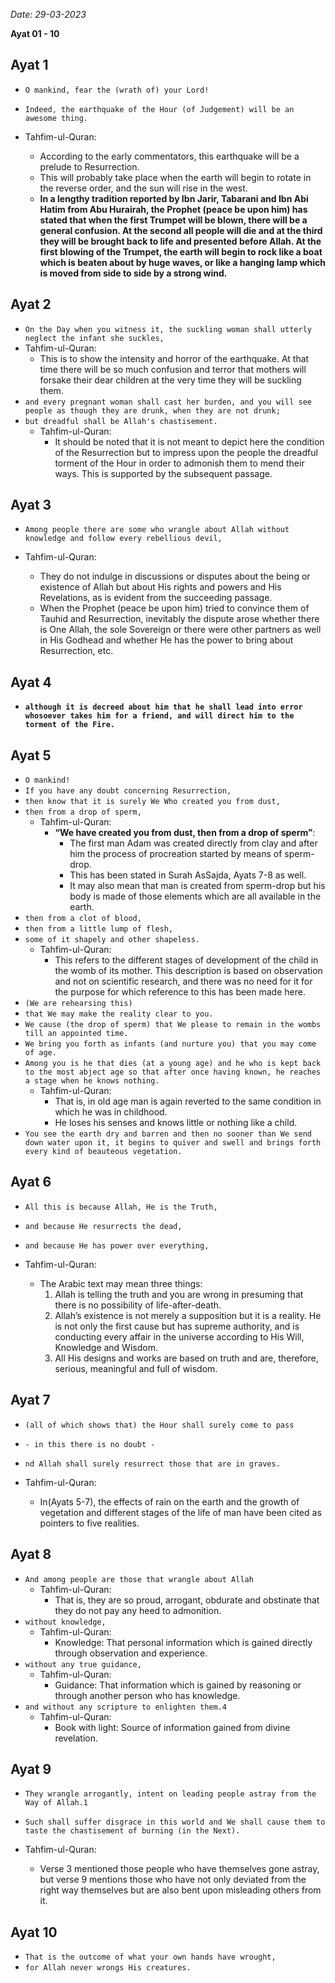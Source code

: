 *Date: 29-03-2023*

**Ayat  01 - 10**

## Ayat 1

- `O mankind, fear the (wrath of) your Lord!`
- `Indeed, the earthquake of the Hour (of Judgement) will be an awesome thing.`

- Tahfim-ul-Quran:
  - According to the early commentators, this earthquake will be a prelude to Resurrection.
  - This will probably take place when the earth will begin to rotate in the reverse order, and the sun will rise in the west.
  - **In a lengthy tradition reported by Ibn Jarir, Tabarani and Ibn Abi Hatim from Abu Hurairah, the Prophet (peace be upon him) has stated that when the first Trumpet will be blown, there will be a general confusion. At the second all people will die and at the third they will be brought back to life and presented before Allah. At the first blowing of the Trumpet, the earth will begin to rock like a boat which is beaten about by huge waves, or like a hanging lamp which is moved from side to side by a strong wind.**

## Ayat 2

- `On the Day when you witness it, the suckling woman shall utterly neglect the infant she suckles,`
- Tahfim-ul-Quran:
  - This is to show the intensity and horror of the earthquake. At that time there will be so much confusion and terror that mothers will forsake their dear children at the very time they will be suckling them.
- `and every pregnant woman shall cast her burden, and you will see people as though they are drunk, when they are not drunk;`
- `but dreadful shall be Allah's chastisement.`
  - Tahfim-ul-Quran:
    - It should be noted that it is not meant to depict here the condition of the Resurrection but to impress upon the people the dreadful torment of the Hour in order to admonish them to mend their ways. This is supported by the subsequent passage.

## Ayat 3

- `Among people there are some who wrangle about Allah without knowledge and follow every rebellious devil,`

- Tahfim-ul-Quran:
  - They do not indulge in discussions or disputes about the being or existence of Allah but about His rights and powers and His Revelations, as is evident from the succeeding passage.
  - When the Prophet (peace be upon him) tried to convince them of Tauhid and Resurrection, inevitably the dispute arose whether there is One Allah, the sole Sovereign or there were other partners as well in His Godhead and whether He has the power to bring about Resurrection, etc.

## Ayat 4

- **`although it is decreed about him that he shall lead into error whosoever takes him for a friend, and will direct him to the torment of the Fire.`**

## Ayat 5

- `O mankind!`
- `If you have any doubt concerning Resurrection,`
- `then know that it is surely We Who created you from dust,`
- `then from a drop of sperm,`
  - Tahfim-ul-Quran:
    - **“We have created you from dust, then from a drop of sperm”**: 
      - The first man Adam was created directly from clay and after him the process of procreation started by means of sperm-drop.
      - This has been stated in Surah AsSajda, Ayats 7-8 as well.
      - It may also mean that man is created from sperm-drop but his body is made of those elements which are all available in the earth.
- `then from a clot of blood,`
- `then from a little lump of flesh,`
- `some of it shapely and other shapeless.`
  - Tahfim-ul-Quran:
    - This refers to the different stages of development of the child in the womb of its mother. This description is based on observation and not on scientific research, and there was no need for it for the purpose for which reference to this has been made here.
- `(We are rehearsing this)`
- `that We may make the reality clear to you.`
- `We cause (the drop of sperm) that We please to remain in the wombs till an appointed time.`
- `We bring you forth as infants (and nurture you) that you may come of age.`
- `Among you is he that dies (at a young age) and he who is kept back to the most abject age so that after once having known, he reaches a stage when he knows nothing.`
  - Tahfim-ul-Quran:
    - That is, in old age man is again reverted to the same condition in which he was in childhood.
    - He loses his senses and knows little or nothing like a child.
- `You see the earth dry and barren and then no sooner than We send down water upon it, it begins to quiver and swell and brings forth every kind of beauteous vegetation.`

## Ayat 6

- `All this is because Allah, He is the Truth,`
- `and because He resurrects the dead,`
- `and because He has power over everything,`
  
- Tahfim-ul-Quran:
    - The Arabic text may mean three things:
      1. Allah is telling the truth and you are wrong in presuming that there is no possibility of life-after-death.
      2. Allah’s existence is not merely a supposition but it is a reality. He is not only the first cause but has supreme authority, and is conducting every affair in the universe according to His Will, Knowledge and Wisdom.
      3. All His designs and works are based on truth and are, therefore, serious, meaningful and full of wisdom.

## Ayat 7

- `(all of which shows that) the Hour shall surely come to pass`
- `- in this there is no doubt - `
- `nd Allah shall surely resurrect those that are in graves.`
  
- Tahfim-ul-Quran:
    - In(Ayats 5-7), the effects of rain on the earth and the growth of vegetation and different stages of the life of man have been cited as pointers to five realities.


## Ayat 8

- `And among people are those that wrangle about Allah`
  - Tahfim-ul-Quran:
      - That is, they are so proud, arrogant, obdurate and obstinate that they do not pay any heed to admonition.
- `without knowledge,`
  - Tahfim-ul-Quran:
      - Knowledge: That personal information which is gained directly through observation and experience.
- `without any true guidance,`
  - Tahfim-ul-Quran:
      - Guidance: That information which is gained by reasoning or through another person who has knowledge.
- `and without any scripture to enlighten them.4`
  - Tahfim-ul-Quran:
      - Book with light: Source of information gained from divine revelation.

## Ayat 9

- `They wrangle arrogantly, intent on leading people astray from the Way of Allah.1`
- `Such shall suffer disgrace in this world and We shall cause them to taste the chastisement of burning (in the Next).`
  
- Tahfim-ul-Quran:
    - Verse 3 mentioned those people who have themselves gone astray, but verse 9 mentions those who have not only deviated from the right way themselves but are also bent upon misleading others from it.

## Ayat 10

- `That is the outcome of what your own hands have wrought,`
- `for Allah never wrongs His creatures.`